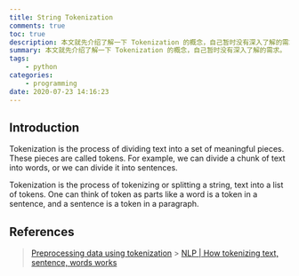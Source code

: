 ```yaml
---
title: String Tokenization
comments: true
toc: true
description: 本文就先介绍了解一下 Tokenization 的概念，自己暂时没有深入了解的需求。
summary: 本文就先介绍了解一下 Tokenization 的概念，自己暂时没有深入了解的需求。
tags:
    - python
categories:
    - programming
date: 2020-07-23 14:16:23
---
```


## Introduction

Tokenization is the process of dividing text into a set of meaningful pieces. These pieces are called tokens. For example, we can divide a chunk of text into words, or we can divide it into sentences.

Tokenization is the process of tokenizing or splitting a string, text into a list of tokens. One can think of token as parts like a word is a token in a sentence, and a sentence is a token in a paragraph.

## References

> [Preprocessing data using tokenization](https://www.oreilly.com/library/view/python-machine-learning/9781786464477/ch06s02.html) > [NLP | How tokenizing text, sentence, words works](https://www.geeksforgeeks.org/nlp-how-tokenizing-text-sentence-words-works/)

